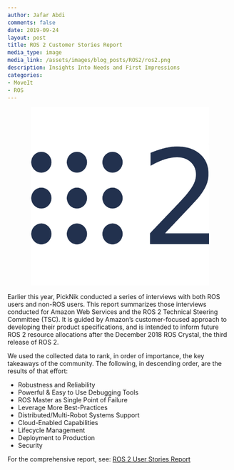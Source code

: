 ```yaml
---
author: Jafar Abdi
comments: false
date: 2019-09-24
layout: post
title: ROS 2 Customer Stories Report
media_type: image
media_link: /assets/images/blog_posts/ROS2/ros2.png
description: Insights Into Needs and First Impressions
categories:
- MoveIt
- ROS
---
```


<div style="text-align:center"><img src="/assets/images/blog_posts/ROS2/ros2.png" alt="ROS 2 Logo"></div>

Earlier this year, PickNik conducted a series of interviews with both ROS users and non-ROS users. This report summarizes those interviews conducted for Amazon Web Services and the ROS 2 Technical Steering Committee (TSC). It is guided by Amazon’s customer-focused approach
to developing their product specifications, and is intended to inform future ROS 2 resource allocations after the December 2018 ROS Crystal, the third release of ROS 2.

We used the collected data to rank, in order of importance, the key takeaways of the community. The following, in descending order, are the results of that effort:

* Robustness and Reliability
* Powerful & Easy to Use Debugging Tools
* ROS Master as Single Point of Failure
* Leverage More Best-Practices
* Distributed/Multi-Robot Systems Support
* Cloud-Enabled Capabilities
* Lifecycle Management
* Deployment to Production
* Security

For the comprehensive report, see: [ROS 2 User Stories Report](https://picknik.ai/docs/ROS2_User_Stories_Report.pdf)
